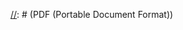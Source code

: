
[//]: # (Pandoc Formatting Macros)

[//]: # (PDF (Portable Document Format))

[//]: # (blank)

[//]: # (: file format defined by ISO 32000-2)
